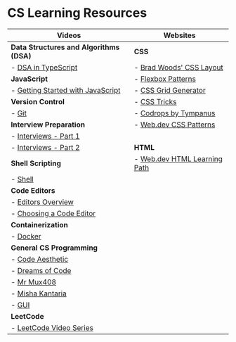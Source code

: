 # CS Learning Resources

| Videos                                             | Websites                                            |
| --------------------------------------------------- | ---------------------------------------------------- |
| **Data Structures and Algorithms (DSA)**            | **CSS**                                              |
| - [DSA in TypeScript](https://frontendmasters.com/courses/algorithms/) | - [Brad Woods' CSS Layout](https://layout.bradwoods.io/) |
| **JavaScript**                                      | - [Flexbox Patterns](https://flexboxpatterns.com/)   |
| - [Getting Started with JavaScript](https://frontendmasters.com/courses/getting-started-javascript-v2/) | - [CSS Grid Generator](https://cssgrid-generator.netlify.app/) |
| **Version Control**                                 | - [CSS Tricks](https://css-tricks.com/)               |
| - [Git](https://t.ly/FeDre)                          | - [Codrops by Tympanus](https://tympanus.net/codrops/) |
| **Interview Preparation**                           | - [Web.dev CSS Patterns](https://web.dev/patterns)    |
| - [Interviews - Part 1](https://t.ly/PZHiV)          |                                                    |
| - [Interviews - Part 2](https://t.ly/NdeNj)          | **HTML**                                              |
| **Shell Scripting**                                  | - [Web.dev HTML Learning Path](https://web.dev/learn/html) |
| - [Shell](https://t.ly/T7pz9)                        |                                                    |
| **Code Editors**                                     |                                                    |
| - [Editors Overview](https://t.ly/PfOM6)             |                                                    |
| - [Choosing a Code Editor](https://rb.gy/zbvqz9)     |                                                    |
| **Containerization**                                 |                                                    |
| - [Docker](https://rb.gy/0uafuz)                     |                                                    |
| **General CS Programming**                           |                                                    |
| - [Code Aesthetic](https://www.youtube.com/@CodeAesthetic/videos) |                                                    |
| - [Dreams of Code](https://www.youtube.com/@dreamsofcode/videos) |                                                    |
| - [Mr Mux408](https://www.youtube.com/@mr_mux408/videos) |                                                    |
| - [Misha Kantaria](https://www.youtube.com/@MishaKantaria/videos) |                                                    |
| - [GUI](https://www.youtube.com/playlist?list=PLNYkxOF6rcIAaV1wwI9540OC_3XoIzMjQ) |                                                    |
| **LeetCode**                                        |                                                    |
| - [LeetCode Video Series](https://www.youtube.com/watch?v=zdMhGxRWutQ&list=PLQpVsaqBj4RIJdYW6Y-iAswxCZeocfoRW) |                                                    |

